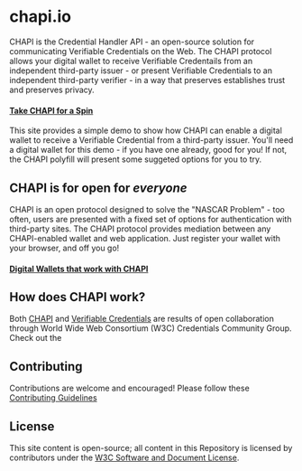 # chapi.io
CHAPI is the Credential Handler API - an open-source solution for communicating Verifiable Credentials on the Web.  The CHAPI protocol allows your digital wallet to receive Verifiable Credentails from an independent third-party issuer - or present Verifiable Credentials to an independent third-party verifier - in a way that preserves establishes trust and preserves privacy.

#### [Take CHAPI for a Spin](https://issuer.alpha.chapi.io)
This site provides a simple demo to show how CHAPI can enable a digital wallet to receive a Verifiable Credential from a third-party issuer.  You'll need a digital wallet for this demo - if you have one already, good for you!  If not, the CHAPI polyfill will present some suggeted options for you to try.

## CHAPI is for open for _everyone_
CHAPI is an open protocol designed to solve the "NASCAR Problem" - too often, users are presented with a fixed set of options for authentication with third-party sites.  The CHAPI protocol provides mediation between any CHAPI-enabled wallet and web application.  Just register your wallet with your browser, and off you go!

#### [Digital Wallets that work with CHAPI](wallets.md)

## How does CHAPI work?
Both [CHAPI](https://w3c-ccg.github.io/credential-handler-api/) and [Verifiable Credentials](https://www.w3.org/TR/vc-data-model/) are results of open collaboration through World Wide Web Consortium (W3C) Credentials Community Group.  Check out the

## Contributing
Contributions are welcome and encouraged!  Please follow these [Contributing Guidelines](CONTRIBUTING.md)

## License
This site content is open-source; all content in this Repository is licensed by contributors under the [W3C Software and Document License](https://www.w3.org/Consortium/Legal/2015/copyright-software-and-document).
